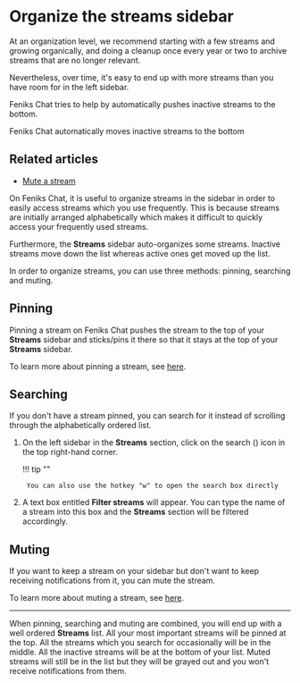 # Organize the streams sidebar

At an organization level, we recommend starting with a few streams and
growing organically, and doing a cleanup once every year or two to archive
streams that are no longer relevant.

Nevertheless, over time, it's easy to end up with more streams than you have
room for in the left sidebar.

Feniks Chat tries to help by automatically pushes inactive streams to the bottom.

Feniks Chat automatically moves inactive streams to the bottom


## Related articles

* [Mute a stream](/help/mute-a-stream)


On Feniks Chat, it is useful to organize streams in the sidebar in order to easily
 access streams which you use frequently. This is because streams are initially
 arranged alphabetically which makes it difficult to quickly access your
 frequently used streams.

Furthermore, the **Streams** sidebar auto-organizes some streams. Inactive
 streams move down the list whereas active ones get moved up the list.

In order to organize streams, you can use three methods: pinning, searching and
muting.

## Pinning
Pinning a stream on Feniks Chat pushes the stream to the top of your **Streams**
 sidebar and sticks/pins it there so that it stays at the top of your **Streams**
 sidebar.

To learn more about pinning a stream, see [here](/help/pin-a-stream).

## Searching
 If you don't have a stream pinned, you can search for it instead of scrolling
 through the alphabetically ordered list.

1. On the left sidebar in the **Streams** section, click on the search
 (<i class="fa fa-search" aria-hidden="true"></i>) icon in the top
 right-hand corner.

    !!! tip ""

        You can also use the hotkey "w" to open the search box directly

2. A text box entitled **Filter streams** will appear. You can type the
 name of a stream into this box and the **Streams** section will be filtered
 accordingly.

## Muting

If you want to keep a stream on your sidebar but don't want to keep receiving
 notifications from it, you can mute the stream.

To learn more about muting a stream, see [here](/help/mute-a-stream).

---

When pinning, searching and muting are combined, you will end up with a well
 ordered **Streams** list. All your most important streams will be pinned at
 the top. All the streams which you search for occasionally will be in the
 middle. All the inactive streams will be at the bottom of your list. Muted
 streams will still be in the list but they will be grayed out and you won't
 receive notifications from them.
